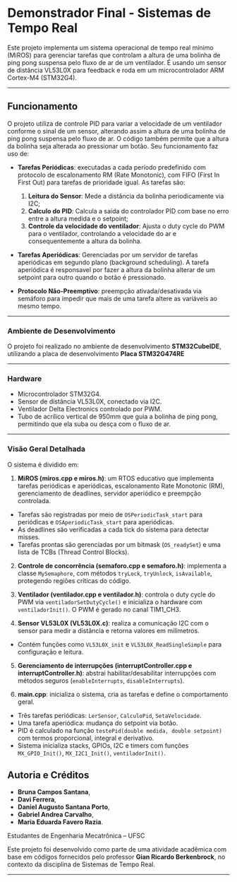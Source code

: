 # Demonstrador Final - Sistemas de Tempo Real

Este projeto implementa um sistema operacional de tempo real mínimo (MiROS) para gerenciar tarefas que controlam a altura de uma bolinha de ping pong suspensa pelo fluxo de ar de um ventilador. É usando um sensor de distância VL53L0X para feedback e roda em um microcontrolador ARM Cortex-M4 (STM32G4).

---
## Funcionamento

O projeto utiliza de controle PID para variar a velocidade de um ventilador conforme o sinal de um sensor, alterando assim a altura de uma bolinha de ping pong suspensa pelo fluxo de ar. O código também permite que a altura da bolinha seja alterada ao pressionar um botão.
Seu funcionamento faz uso de:

- **Tarefas Periódicas**: executadas a cada período predefinido com protocolo de escalonamento RM (Rate Monotonic), com FIFO (First In First Out) para tarefas de prioridade igual.  As tarefas são:

  1. **Leitura do Sensor**: Mede a distância da bolinha periodicamente via I2C;
  2. **Calculo do PID**: Calcula a saída do controlador PID com base no erro entre a altura medida e o setpoint;
  3. **Controle da velocidade do ventilador**: Ajusta o duty cycle do PWM para o ventilador, controlando a velocidade do ar e consequentemente a altura da bolinha.

- **Tarefas Aperiódicas**: Gerenciadas por um servidor de tarefas aperiódicas em segundo plano (background scheduling).  A tarefa aperiódica é responsavel por fazer a altura da bolinha alterar de um setpoint para outro quando o botão é pressionado.

- **Protocolo Não-Preemptivo**: preempção ativada/desativada via semáforo para impedir que mais de uma tarefa altere as variáveis ao mesmo tempo.

---
### Ambiente de Desenvolvimento

O projeto foi realizado no ambiente de desenvolvimento **STM32CubeIDE**, utilizando a placa de desenvolvimento **Placa STM32G474RE**

---
### Hardware

  - Microcontrolador STM32G4.
  - Sensor de distância VL53L0X, conectado via I2C.
  - Ventilador Delta Electronics controlado por PWM.
  - Tubo de acrílico vertical de 950mm que guia a bolinha de ping pong, permitindo que ela suba ou desça com o fluxo de ar.

---
### Visão Geral Detalhada

O sistema é dividido em:

1. **MiROS (miros.cpp e miros.h)**: um RTOS educativo que implementa tarefas periódicas e aperiódicas, escalonamento Rate Monotonic (RM), gerenciamento de deadlines, servidor aperiódico e preempção controlada.
  - Tarefas são registradas por meio de `OSPeriodicTask_start` para periódicas e `OSAperiodicTask_start` para aperiódicas.
  - As deadlines são verificadas a cada tick do sistema para detectar misses.
  - Tarefas prontas são gerenciadas por um bitmask (`OS_readySet`) e uma lista de TCBs (Thread Control Blocks).

2. **Controle de concorrência (semaforo.cpp e semaforo.h)**: implementa a classe `MySemaphore`, com métodos `tryLock`, `tryUnlock`, `isAvailable`, protegendo regiões críticas do código.

3. **Ventilador (ventilador.cpp e ventilador.h)**: controla o duty cycle do PWM via `ventiladorSetDutyCycle()` e inicializa o hardware com `ventiladorInit()`. O PWM é gerado no canal TIM1_CH3.

4. **Sensor VL53L0X (VL53L0X.c)**: realiza a comunicação I2C com o sensor para medir a distância e retorna valores em milímetros.
  - Contém funções como `VL53L0X_init` e `VL53L0X_ReadSingleSimple` para configuração e leitura.

5. **Gerenciamento de interrupções (interruptController.cpp e interruptController.h)**: abstrai habilitar/desabilitar interrupções com métodos seguros (`enableInterrupts`, `disableInterrupts`).

6. **main.cpp**: inicializa o sistema, cria as tarefas e define o comportamento geral.

  - Três tarefas periódicas: `LerSensor`, `CalculoPid`, `SetaVelocidade`.
  - Uma tarefa aperiódica: mudança do setpoint via botão.
  - PID é calculado na função `testePid(double medida, double setpoint)` com termos proporcional, integral e derivativo.
  - Sistema inicializa stacks, GPIOs, I2C e timers com funções `MX_GPIO_Init()`, `MX_I2C1_Init()`, `ventiladorInit()`.

## Autoria e Créditos

- **Bruna Campos Santana**,
- **Davi Ferrera**,
- **Daniel Augusto Santana Porto**,
- **Gabriel Andrea Carvalho**,
- **Maria Eduarda Favero Razia**.

Estudantes de Engenharia Mecatrônica – UFSC  

Este projeto foi desenvolvido como parte de uma atividade acadêmica com base em códigos fornecidos pelo professor **Gian Ricardo Berkenbrock**, no contexto da disciplina de Sistemas de Tempo Real.

---
